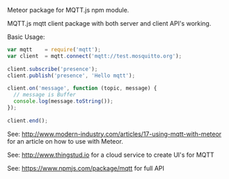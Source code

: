 
Meteor package for MQTT.js npm module.

MQTT.js mqtt client package with both server and client API's working.

Basic Usage:

```javascript
var mqtt    = require('mqtt');
var client  = mqtt.connect('mqtt://test.mosquitto.org');
 
client.subscribe('presence');
client.publish('presence', 'Hello mqtt');
 
client.on('message', function (topic, message) {
  // message is Buffer 
  console.log(message.toString());
});
 
client.end();
```

See: http://www.modern-industry.com/articles/17-using-mqtt-with-meteor for an article on
how to use with Meteor.

See: http://www.thingstud.io for a cloud service to create UI's for MQTT 

See: https://www.npmjs.com/package/mqtt for full API


